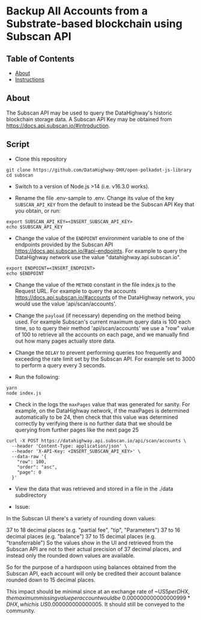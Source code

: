 # Backup All Accounts from a Substrate-based blockchain using Subscan API

## Table of Contents

* [About](#about)
* [Instructions](#instructions)

## About

The Subscan API may be used to query the DataHighway's historic blockchain storage data.
A Subscan API Key may be obtained from https://docs.api.subscan.io/#introduction.

## Script

* Clone this repository

```
git clone https://github.com/DataHighway-DHX/open-polkadot-js-library
cd subscan
```

* Switch to a version of Node.js >14 (i.e. v16.3.0 works).

* Rename the file .env-sample to .env. Change its value of the key `SUBSCAN_API_KEY` from the default to instead be the Subscan API Key that you obtain, or run:
```
export SUBSCAN_API_KEY=<INSERT_SUBSCAN_API_KEY>
echo $SUBSCAN_API_KEY
```

* Change the value of the `ENDPOINT` environment variable to one of the endpoints provided by the Subscan API https://docs.api.subscan.io/#api-endpoints. For example to query the DataHighway network use the value "datahighway.api.subscan.io".
```
export ENDPOINT=<INSERT_ENDPOINT>
echo $ENDPOINT
```

* Change the value of the `METHOD` constant in the file index.js to the Request URL. For example to query the accounts https://docs.api.subscan.io/#accounts of the DataHighway network, you would use the value 'api/scan/accounts'.

* Change the `payload` (if necessary) depending on the method being used. For example Subscan's current maximum query data is 100 each time, so to query their method 'api/scan/accounts' we use a "row" value of 100 to retrieve all the accounts on each page, and we manually find out how many pages actually store data.

* Change the `DELAY` to prevent performing queries too frequently and exceeding the rate limit set by the Subscan API. For example set to 3000 to perform a query every 3 seconds. 

* Run the following:

```
yarn
node index.js 
```

* Check in the logs the `maxPages` value that was generated for sanity. For example, on the DataHighway network, if the maxPages is determined automatically to be 24, then check that this value was determined correctly by verifying there is no further data that we should be querying from further pages like the next page 25
```
curl -X POST https://datahighway.api.subscan.io/api/scan/accounts \
  --header 'Content-Type: application/json' \
  --header 'X-API-Key: <INSERT_SUBSCAN_API_KEY>' \
  --data-raw '{
    "row": 100,
    "order": "asc",
    "page": 0
  }'
```

* View the data that was retrieved and stored in a file in the ./data subdirectory

* Issue:

In the Subscan UI there's a variety of rounding down values:

37 to 18 decimal places (e.g. "partial fee", "tip", "Parameters")
37 to 16 decimal places (e.g. "balance")
37 to 15 decimal places (e.g. "transferrable")
So the values show in the UI and retrieved from the Subscan API are not to their actual precision of 37 decimal places, and instead only the rounded down values are available.

So for the purpose of a hardspoon using balances obtained from the Subscan API, each account will only be credited their account balance rounded down to 15 decimal places.

This impact should be minimal since at an exchange rate of ~US$5 per DHX, the maximum missing value per account would be ~0.000000000000000999* DHX, which is ~US$0.000000000000005.
It should still be conveyed to the community.
